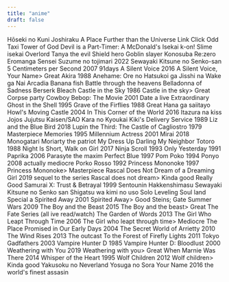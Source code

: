```yaml
---
title: "anime"
draft: false
---
```


Hōseki no Kuni
Joshiraku
A Place Further than the Universe 
Link Click
Odd Taxi
Tower of God
Devil is a Part-Timer: A McDonald's Isekai
k-on!
Slime isekai
Overlord
Tanya the evil
Shield hero
Goblin slayer
Konosuba
Re:zero
Eromanga Sensei
Suzume no tojimari 2022
Sewayaki Kitsune no Senko-san
5 Centimeters per Second 2007
91days
A Silent Voice 2016
A Silent Voice, Your Name> Great
Akira 1988
Anehame: Ore no Hatsukoi ga Jisshi na Wake ga Nai
Arcadia
Banana fish
Battle through the heavens
Belladonna of Sadness
Berserk
Bleach
Castle in the Sky 1986
Castle in the sky> Great
Corpse party
Cowboy Bebop: The Movie 2001
Date a live
Extraordinary
Ghost in the Shell 1995
Grave of the Firflies 1988
Great
Hana ga saiitayo
Howl's Moving Castle 2004
In This Corner of the World 2016
Itazura na kiss
Jojos
Jujutsu Kaisen/SAO
Kara no Kyoukai
Kiki's Delivery Service 1989
Liz and the Blue Bird 2018
Lupin the Third: The Castle of Cagliostro 1979
Masterpiece
Memories 1995
Millennium Actress 2001
Mirai 2018
Monogatari
Moriarty the patriot
My Dress Up Darling
My Neighbor Totoro 1988
Night Is Short, Walk on Girl 2017
Ninja Scroll 1993
Only Yesterday 1991
Paprika 2006
Parasyte the maxim
Perfect Blue 1997
Pom Poko 1994
Ponyo 2008 actually mediocre
Porko Rosso 1992
Princess Mononoke 1997
Princess Mononoke> Masterpiece
Rascal Does Not Dream of a Dreaming Girl 2019 sequel to the series
Rascal does not dream> Kinda good
Really Good
Samurai X: Trust & Betrayal 1999
Sentounin Hakkenshimasu
Sewayaki Kitsune no Senko san
Shigatsu wa kimi no uso
Solo Leveling
Soul land
Special a
Spirited Away 2001
Spirited Away> Good
Steins; Gate
Summer Wars 2009
The Boy and the Beast 2015
The Boy and the beast> Great
The Fate Series (all ive read/watch)
The Garden of Words 2013
The Girl Who Leapt Through Time 2006
The Girl who leapt through time> Mediocre
The Place Promised in Our Early Days 2004
The Secret World of Arrietty 2010
The Wind Rises 2013
The outcast
To the Forest of Firefly Lights 2011
Tokyo Gadfathers 2003
Vampire Hunter D 1985
Vampire Hunter D: Bloodlust 2000
Weathering with You 2019
Weathering with you> Great
When Marnie Was There 2014
Whisper of the Heart 1995
Wolf Children 2012
Wolf children> Kinda good
Yakusoku no Neverland
Yosuga no Sora
Your Name 2016
the world's finest assasin
